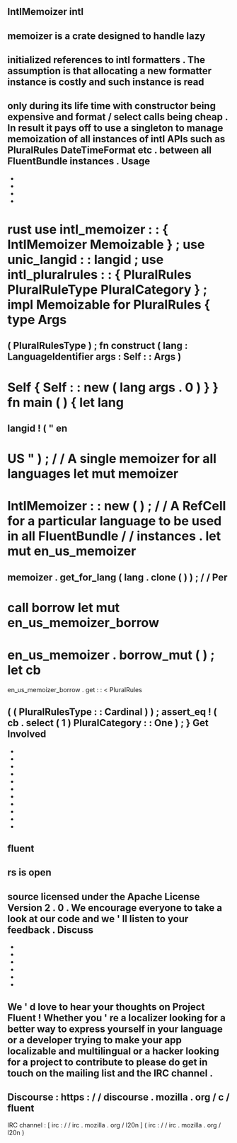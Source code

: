 #
IntlMemoizer
intl
-
memoizer
is
a
crate
designed
to
handle
lazy
-
initialized
references
to
intl
formatters
.
The
assumption
is
that
allocating
a
new
formatter
instance
is
costly
and
such
instance
is
read
-
only
during
its
life
time
with
constructor
being
expensive
and
format
/
select
calls
being
cheap
.
In
result
it
pays
off
to
use
a
singleton
to
manage
memoization
of
all
instances
of
intl
APIs
such
as
PluralRules
DateTimeFormat
etc
.
between
all
FluentBundle
instances
.
Usage
-
-
-
-
-
rust
use
intl_memoizer
:
:
{
IntlMemoizer
Memoizable
}
;
use
unic_langid
:
:
langid
;
use
intl_pluralrules
:
:
{
PluralRules
PluralRuleType
PluralCategory
}
;
impl
Memoizable
for
PluralRules
{
type
Args
=
(
PluralRulesType
)
;
fn
construct
(
lang
:
LanguageIdentifier
args
:
Self
:
:
Args
)
-
>
Self
{
Self
:
:
new
(
lang
args
.
0
)
}
}
fn
main
(
)
{
let
lang
=
langid
!
(
"
en
-
US
"
)
;
/
/
A
single
memoizer
for
all
languages
let
mut
memoizer
=
IntlMemoizer
:
:
new
(
)
;
/
/
A
RefCell
for
a
particular
language
to
be
used
in
all
FluentBundle
/
/
instances
.
let
mut
en_us_memoizer
=
memoizer
.
get_for_lang
(
lang
.
clone
(
)
)
;
/
/
Per
-
call
borrow
let
mut
en_us_memoizer_borrow
=
en_us_memoizer
.
borrow_mut
(
)
;
let
cb
=
en_us_memoizer_borrow
.
get
:
:
<
PluralRules
>
(
(
PluralRulesType
:
:
Cardinal
)
)
;
assert_eq
!
(
cb
.
select
(
1
)
PluralCategory
:
:
One
)
;
}
Get
Involved
-
-
-
-
-
-
-
-
-
-
-
-
fluent
-
rs
is
open
-
source
licensed
under
the
Apache
License
Version
2
.
0
.
We
encourage
everyone
to
take
a
look
at
our
code
and
we
'
ll
listen
to
your
feedback
.
Discuss
-
-
-
-
-
-
-
We
'
d
love
to
hear
your
thoughts
on
Project
Fluent
!
Whether
you
'
re
a
localizer
looking
for
a
better
way
to
express
yourself
in
your
language
or
a
developer
trying
to
make
your
app
localizable
and
multilingual
or
a
hacker
looking
for
a
project
to
contribute
to
please
do
get
in
touch
on
the
mailing
list
and
the
IRC
channel
.
-
Discourse
:
https
:
/
/
discourse
.
mozilla
.
org
/
c
/
fluent
-
IRC
channel
:
[
irc
:
/
/
irc
.
mozilla
.
org
/
l20n
]
(
irc
:
/
/
irc
.
mozilla
.
org
/
l20n
)
